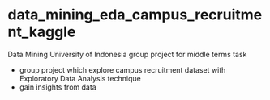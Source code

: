 # data_mining_eda_campus_recruitment_kaggle
Data Mining University of Indonesia group project for middle terms task
- group project which explore campus recruitment dataset with Exploratory Data Analysis technique
- gain insights from data
